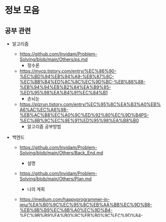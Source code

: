 # 정보 모음

## 공부 관련
+ 알고리즘
	+ https://github.com/Invidam/Problem-Solving/blob/main/Others/ps.md
		+ 정수론
	+ https://mvcp.tistory.com/entry/%EC%86%90-%EC%BD%94%EB%94%A9-%EB%87%8C-%EC%BB%B4%ED%8C%8C%EC%9D%BC-%EB%88%88-%EB%94%94%EB%B2%84%EA%B9%85-%ED%95%98%EA%B4%91%EC%84%B1
		+ 손뇌눈
	+ https://plzrun.tistory.com/entry/%EC%95%8C%EA%B3%A0%EB%A6%AC%EC%A6%98-%EB%AC%B8%EC%A0%9C%ED%92%80%EC%9D%B4PS-%EC%8B%9C%EC%9E%91%ED%95%98%EA%B8%B0
		+ 알고리즘 공부방법
	

+ 백엔드 
	+ https://github.com/Invidam/Problem-Solving/blob/main/Others/Back_End.md
		+ 설명
		
	+ https://github.com/Invidam/Problem-Solving/blob/main/Others/Plan.md
		+ 나의 계획
	+ https://medium.com/happyprogrammer-in-jeju/%EA%B0%9C%EC%95%8C%EB%AA%BB%EC%9D%B8-%EB%8B%B9%EC%8B%A0%EC%9D%B4-%EC%9B%B9%EA%B0%9C%EB%B0%9C%EC%9D%84-%EC%8B%9C%EC%9E%91%ED%95%9C%EB%8B%A4%EB%A9%B4-5-12b7d3e78264
		+ 기초 지식 비유로 설명
	+ https://drive.google.com/file/d/0B-tD535n_rOfX1Iwa0RBRU9VWGM/view
		+ 웹 커리큘럼ㅎ
	+ https://github.com/kamranahmedse/developer-roadmap/blob/master/translations/korean/README.md
		+ 로드맵
	+ https://velog.io/@city7310/%EB%B0%B1%EC%97%94%EB%93%9C%EA%B0%80-%EC%9D%B4%EC%A0%95%EB%8F%84%EB%8A%94-%ED%95%B4%EC%A4%98%EC%95%BC-%ED%95%A8-1.-%EC%BB%A8%ED%85%90%EC%B8%A0%EC%9D%98-%EB%8F%99%EA%B8%B0%EC%99%80-%EA%B0%9C%EC%9A%94
		+ 알아야 할 것들
+ 공부론
	+ 
	+ https://github.com/Gyubin/TIL/blob/master/ETC/how_to_study_programming.md
		+ 공ㅂ방법

	+ https://imasoftwareengineer.tistory.com/93
		+ 자료구조 공부법

	+ https://drive.google.com/file/d/0B-c4G2cSUoZvalJWd2l1SU5UTWs/view
		+ 공부론 자료
	+ https://github.com/Gyubin/TIL/blob/master/ETC/how_to_study_programming.md
		+ 지속적 노력 관련 공부방법
	+ https://m.blog.naver.com/kojosun2333/221508486916
		+ 삼봉.

+ SIPC
	+ https://www.codentalks.com/t/topic/3517/8
	+ https://kldp.org/node/96387
	+ https://steelbear.tistory.com/70
	+ https://m.blog.naver.com/PostView.nhn?blogId=dhan71&logNo=60031084088&proxyReferer=https:%2F%2Fwww.google.com%2F
		+ 추천해주는 사이트들 강의나 여ㅓ 정보들을

+ 공부해야할 것들
	+ 자바 수학 영어 알고리즘 웹 DB 컴퓨터구조 디자인패턴 OS 네트워크 컴퓨터 사이언스 등등
	
+ 여러 글들 정리한 사이트
	+ https://yeogue.tistory.com/

+ 군 관련
   + https://l0o02.github.io/2019/06/01/coding-army-2/
		+ 싸지방 개발관련
	+ https://github.com/mAKEkr/coding-on-ssajibang
		+ 싸지방 개발관련
	+ + https://mvcp.tistory.com/entry/%EC%86%90-%EC%BD%94%EB%94%A9-%EB%87%8C-%EC%BB%B4%ED%8C%8C%EC%9D%BC-%EB%88%88-%EB%94%94%EB%B2%84%EA%B9%85-%ED%95%98%EA%B4%91%EC%84%B1 
		+ 비슷한 처지 잘하는 사람
	
+ 구름 관련
	+ https://pascucu.tistory.com/category/%EA%B5%AC%EB%A6%84%20IDE%20-%20%EC%9B%B9%ED%8E%98%EC%9D%B4%EC%A7%80%20%EB%A7%8C%EB%93%A4%EA%B8%B0
		+ 구름 + 웹페이지
	+ https://edu.goorm.io/learn/lecture/557/%ED%95%9C-%EB%88%88%EC%97%90-%EB%81%9D%EB%82%B4%EB%8A%94-node-js/lesson/174357/%EC%8B%A4%EC%8A%B5-%ED%99%98%EA%B2%BD-%EA%B5%AC%EC%B6%95-%EA%B5%AC%EB%A6%84ide
		+ node.js 강의 (구름ide에서 제공)
	+  https://velog.io/@eldpswp99/%EA%B5%AC%EB%A6%84-ide-React-localhost-%EB%AC%B8%EC%A0%9C-%ED%95%B4%EA%B2%B0%EB%B0%A9%EB%B2%95-%EC%82%AC%EC%A7%80%EB%B0%A9%20
	+ https://edu.goorm.io/learn/lecture/557/%ED%95%9C-%EB%88%88%EC%97%90-%EB%81%9D%EB%82%B4%EB%8A%94-node-js/lesson/21918/repl-%ED%99%9C%EC%9A%A9%ED%95%98%EA%B8%B0
		+ 싸지방 구름 node.js

+ git 관련
	+ https://backlog.com/git-tutorial/kr/stepup/stepup1_2.html
		+ git 교육
	
+ db
	+ https://m.blog.naver.com/nux0119/148892482
		+ 공부할것들 정리
	+ https://dangdo.tistory.com/41
		+ 사이트 추천 사이트
	+ https://yohanpro.com/posts/%EA%B5%AC%EB%A6%84IDE%EB%A1%9C%20MYSQL%20%EA%B0%9C%EB%B0%9C%ED%99%98%EA%B2%BD%20%EC%84%A4%EC%A0%95/
		+ 구름+db
	+ 생코 참고
+ data science
	+ https://blog.pabii.co.kr/category/%EB%8D%B0%EC%9D%B4%ED%84%B0%EC%82%AC%EC%9D%B4%EC%96%B8%EC%8A%A4/page/8/
		+ 데이터 사이언스 강의?
## 독서 관련
+ 구매하ㅕ는 책들
	+ 자바의 정석
		+ http://www.yes24.com/Product/Goods/24259565

	+ 디자인 패턴
		+ http://www.yes24.com/Product/Goods/1778966?OzSrank=1

+ 책 추천 사이트들
	+ https://hyun1205.tistory.com/10 
		+ 프로그래밍 관련 책 공부 순서 정리
	+ https://thegreatestbooks.org/
		+ 랭킹
+ 보고픈 책들
	+ https://m.blog.naver.com/PostView.nhn?blogId=lgsee19&logNo=220366753832&proxyReferer=https:%2F%2Fwww.google.com%2F
		+ 백야
	+ 블링크 기적의 힘 (+ 직관 관련 책들)
	+ 고대 서양철학, 논어 중용 등 동양철학(노자, 공자, 맹자), 니체, 흄, 이데아, 도옙스키, 파우스트, 단테, 성경, 세르반테스, 프로이트 로레입숨 작가 책 수상록ㅎ 등등
	+ 논어 장자 맹자 장자 양주
	+ 몽테크리스토 백작
	+ https://sokhm.khan.kr/104

## 기타
